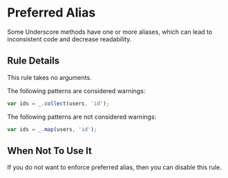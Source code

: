 # Preferred Alias

Some Underscore methods have one or more aliases, which can lead to inconsistent code and decrease readability. 

## Rule Details

This rule takes no arguments.

The following patterns are considered warnings:

```js
var ids = _.collect(users, 'id');
```

The following patterns are not considered warnings:

```js
var ids = _.map(users, 'id');
```


## When Not To Use It

If you do not want to enforce preferred alias, then you can disable this rule.
